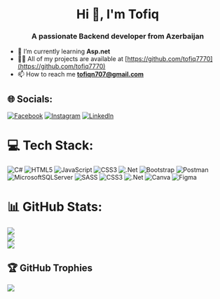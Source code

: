 <h1 align="center">Hi 👋, I'm Tofiq</h1>
<h3 align="center">A passionate Backend developer from Azerbaijan</h3>

- 🌱 I’m currently learning **Asp.net**
- 👨‍💻 All of my projects are available at [https://github.com/tofiq7770](https://github.com/tofiq7770)
- 📫 How to reach me **tofiqn707@gmail.com**

## 🌐 Socials:
[![Facebook](https://img.shields.io/badge/Facebook-%231877F2.svg?logo=Facebook&logoColor=white)](https://facebook.com/tofiq7770) [![Instagram](https://img.shields.io/badge/Instagram-%23E4405F.svg?logo=Instagram&logoColor=white)](https://instagram.com/tofiq7770) [![LinkedIn](https://img.shields.io/badge/LinkedIn-%230077B5.svg?logo=linkedin&logoColor=white)](https://linkedin.com/in/tofiqnasibli) 

# 💻 Tech Stack:
![C#](https://img.shields.io/badge/c%23-%23239120.svg?style=for-the-badge&logo=csharp&logoColor=white) ![HTML5](https://img.shields.io/badge/html5-%23E34F26.svg?style=for-the-badge&logo=html5&logoColor=white) ![JavaScript](https://img.shields.io/badge/javascript-%23323330.svg?style=for-the-badge&logo=javascript&logoColor=%23F7DF1E) ![CSS3](https://img.shields.io/badge/css3-%231572B6.svg?style=for-the-badge&logo=css3&logoColor=white) ![.Net](https://img.shields.io/badge/.NET-5C2D91?style=for-the-badge&logo=.net&logoColor=white) ![Bootstrap](https://img.shields.io/badge/bootstrap-%238511FA.svg?style=for-the-badge&logo=bootstrap&logoColor=white) ![Postman](https://img.shields.io/badge/Postman-FF6C37?style=for-the-badge&logo=postman&logoColor=white) ![MicrosoftSQLServer](https://img.shields.io/badge/Microsoft%20SQL%20Server-CC2927?style=for-the-badge&logo=microsoft%20sql%20server&logoColor=white) ![SASS](https://img.shields.io/badge/SASS-hotpink.svg?style=for-the-badge&logo=SASS&logoColor=white) 
![CSS3](https://img.shields.io/badge/css3-%231572B6.svg?style=for-the-badge&logo=css3&logoColor=white) ![.Net](https://img.shields.io/badge/.NET-5C2D91?style=for-the-badge&logo=.net&logoColor=white) ![Canva](https://img.shields.io/badge/Canva-%2300C4CC.svg?style=for-the-badge&logo=Canva&logoColor=white) ![Figma](https://img.shields.io/badge/figma-%23F24E1E.svg?style=for-the-badge&logo=figma&logoColor=white)
# 📊 GitHub Stats:
![](https://github-readme-stats.vercel.app/api?username=tofiq7770&theme=blue_navy&hide_border=false&include_all_commits=false&count_private=true)<br/> 
![](https://github-readme-streak-stats.herokuapp.com/?user=tofiq7770&theme=blue_navy&hide_border=false)<br/> 
![](https://github-readme-stats.vercel.app/api/top-langs/?username=tofiq7770&theme=blue_navy&hide_border=false&include_all_commits=false&count_private=true&layout=compact)

## 🏆 GitHub Trophies
![](https://github-profile-trophy.vercel.app/?username=tofiq7770&theme=radical&no-frame=false&no-bg=false&margin-w=4)
